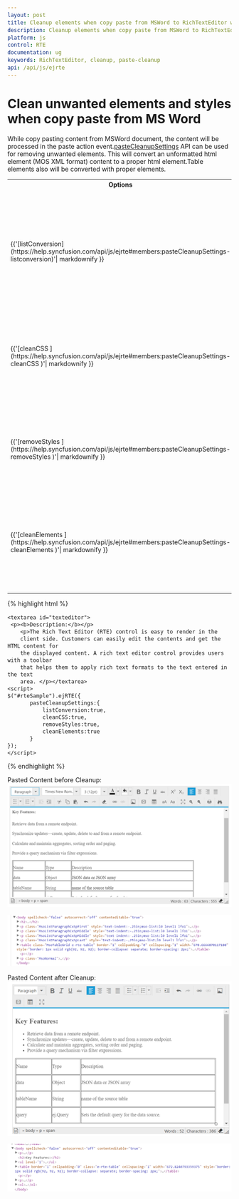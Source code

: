 ```yaml
---
layout: post
title: Cleanup elements when copy paste from MSWord to RichTextEditor widget
description: Cleanup elements when copy paste from MSWord to RichTextEditor widget
platform: js
control: RTE
documentation: ug
keywords: RichTextEditor, cleanup, paste-cleanup
api: /api/js/ejrte
---
```


# Clean unwanted elements and styles when copy paste from MS Word

While copy pasting content from MSWord document, the content will be processed in the paste action event.[pasteCleanupSettings](https://help.syncfusion.com/api/js/ejrte#members:pasteCleanupSettings) API can be used for removing unwanted elements.
This will convert an unformatted html element (MOS XML format) content to a proper html element.Table elements also will be converted with proper elements. 
<table>
<tr>
    <th> Options <br/><br/></th>
    <th> Description <br/><br/></th>
</tr>
<tr>
    <td> {{'[listConversion](https://help.syncfusion.com/api/js/ejrte#members:pasteCleanupSettings-listconversion)'| markdownify }} <br/><br/></td>
    <td>List Conversion option convert the list elements into a proper format pasted from MSWord document to editor. <br/><br/></td>
</tr>
<tr>
    <td> {{'[cleanCSS ](https://help.syncfusion.com/api/js/ejrte#members:pasteCleanupSettings-cleanCSS )'| markdownify }} <br/><br/></td>
    <td>Clean Css is used to clean the unwanted css in the elements pasted from MSWord document to editor <br/><br/></td>
</tr>
<tr>
    <td> {{'[removeStyles  ](https://help.syncfusion.com/api/js/ejrte#members:pasteCleanupSettings-removeStyles  )'| markdownify }} <br/><br/></td>
    <td>Remove styles will remove all styles in the elements pasted from MSWord document to editor. <br/><br/></td>
</tr>
<tr>
    <td> {{'[cleanElements   ](https://help.syncfusion.com/api/js/ejrte#members:pasteCleanupSettings-cleanElements   )'| markdownify }} <br/><br/></td>
    <td>Clean Elements is used to clean the unwanted elements pasted from MSWord document to editor.<br/><br/></td>
</tr>
</table>
 
{% highlight html %}

    <textarea id="texteditor">     
     <p><b>Description:</b></p>
        <p>The Rich Text Editor (RTE) control is easy to render in the
        client side. Customers can easily edit the contents and get the HTML content for
        the displayed content. A rich text editor control provides users with a toolbar
        that helps them to apply rich text formats to the text entered in the text
        area. </p></textarea>
    <script>
    $("#rteSample").ejRTE({           
           pasteCleanupSettings:{
               listConversion:true,
               cleanCSS:true,
               removeStyles:true,
               cleanElements:true
           }
    });
    </script>
{% endhighlight %}

Pasted Content before Cleanup:
![](Clean-Elements-images/beforecleanup.png)

![](Clean-Elements-images/Element1.png)

Pasted Content after Cleanup:
![](Clean-Elements-images/Aftercleanup.png)

![](Clean-Elements-images/Element2.png)